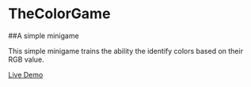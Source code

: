 # TheColorGame

##A simple minigame

This simple minigame trains the ability the identify colors based on their RGB value.

[Live Demo]( http://ailunshen.com/colorgame)

